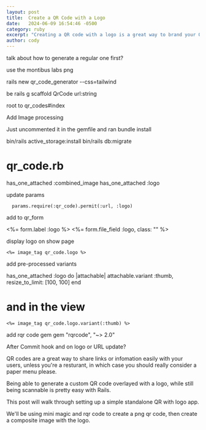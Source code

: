 ```yaml
---
layout: post
title:  Create a QR Code with a Logo
date:   2024-06-09 16:54:46 -0500
category: ruby
excerpt: "Creating a QR code with a logo is a great way to brand your QR codes and make them stand out.  This post will go over how to create a QR code with a logo using Ruby on Rails."
author: cody
---
```


talk about how to generate a regular one first?

use the montibus labs png

rails new qr_code_generator --css=tailwind 


be rails g scaffold QrCode url:string

root to qr_codes#index


Add Image processing

Just uncommented it in the gemfile and ran bundle install

bin/rails active_storage:install
bin/rails db:migrate

# qr_code.rb
has_one_attached :combined_image
has_one_attached :logo

update params

      params.require(:qr_code).permit(:url, :logo)


add to qr_form
  <div class="my-5">
    <%= form.label :logo %>
    <%= form.file_field :logo, class: "" %>
  </div>


display logo on show page

    <%= image_tag qr_code.logo %>


add pre-processed variants

  has_one_attached :logo do |attachable|
    attachable.variant :thumb, resize_to_limit: [100, 100]
  end


# and in the view

    <%= image_tag qr_code.logo.variant(:thumb) %>



add rqr code gem gem "rqrcode", "~> 2.0"


After Commit hook and on logo or URL update?

QR codes are a great way to share links or infomation easily with your users,
unless you're a resturant, in which case you should really consider a paper menu
please.

Being able to generate a custom QR code overlayed with a logo, while still being
scannable is pretty easy with Rails.

This post will walk through setting up a simple standalone QR with logo app.

We'll be using mini magic and rqr code to create a png qr code, then create a
composite image with the logo.

